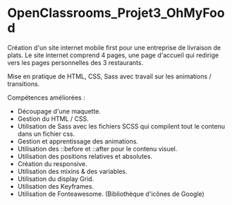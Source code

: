 # OpenClassrooms_Projet3_OhMyFood

Création d'un site internet mobile first pour une entreprise de livraison de plats.
Le site internet comprend 4 pages, une page d'accueil qui redirige vers les pages personnelles des 3 restaurants.

Mise en pratique de HTML, CSS, Sass avec travail sur les animations / transitions. 

Compétences améliorées : 
- Découpage d'une maquette. 
- Gestion du HTML / CSS. 
- Utilisation de Sass avec les fichiers SCSS qui compilent tout le contenu dans un fichier css. 
- Gestion et apprentissage des animations.
- Utilisation des ::before et ::after pour le contenu visuel. 
- Utilisation des positions relatives et absolutes. 
- Création du responsive. 
- Utilisation des mixins & des variables. 
- Utilisation du display Grid. 
- Utilisation des Keyframes. 
- Utilisation de Fonteawesome. (Bibliothèque d'icônes de Google) 
